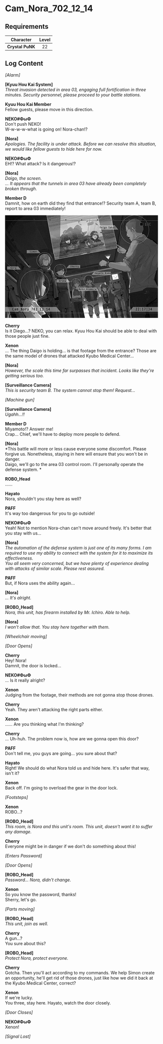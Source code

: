 # Cam_Nora_702_12_14
## Requirements
|   Character    |Level|
|----------------|:---:|
|**Crystal PuNK**| 22  |

## Log Content
*\[Alarm\]*

**[Kyuu Hou Kai System]**<br>
*Threat invasion detected in area 03, engaging full fortification in three minutes.  Security personnel, please proceed to your battle stations.*

**Kyuu Hou Kai Member**<br>
Fellow guests, please move in this direction.

**NEKO#ΦωΦ**<br>
Don't push NEKO!<br>
W\-w\-w\-w\-what is going on! Nora\-chan!?

**[Nora]**<br>
*Apologies. The facility is under attack. Before we can resolve this situation, we would like fellow guests to hide here for now.*

**NEKO#ΦωΦ**<br>
EH!? What attack? Is it dangerous!?

**[Nora]**<br>
*Daigo, the screen.<br>
... It appears that the tunnels in area 03 have already been completely broken through.*

**Member D**<br>
Damnit, how on earth did they find that entrance!? Security team A, team B, report to area 03 immediately!

![cpos2801.png](./attachments/cpos2801.png)

**Cherry**<br>
Is it Diego...? NEKO, you can relax. Kyuu Hou Kai should be able to deal with those people just fine.

**Xenon**<br>
... The thing Daigo is holding... is that footage from the entrance? Those are the same model of drones that attacked Kyubo Medical Center...

**[Nora]**<br>
*However, the scale this time far surpasses that incident. Looks like they're getting serious too.*

**[Surveillance Camera]**<br>
*This is security team B. The system cannot stop them! Request...*

*\[Machine gun\]*

**[Surveillance Camera]**<br>
*Ugahh...!!*

**Member D**<br>
Miyamoto!? Answer me!<br>
Crap... Chief, we'll have to deploy more people to defend.

**[Nora]**<br>
*This battle will more or less cause everyone some discomfort. Please forgive us. Nonetheless, staying in here will ensure that you won't be in danger.<br>
Daigo, we'll go to the area 03 control room. I'll personally operate the defense system. *

**ROBO_Head**<br>
......

**Hayato**<br>
Nora, shouldn't you stay here as well?

**PAFF**<br>
It's way too dangerous for you to go outside!

**NEKO#ΦωΦ**<br>
Yeah! Not to mention Nora\-chan can't move around freely. It's better that you stay with us...

**[Nora]**<br>
*The automation of the defense system is just one of its many forms. I am required to use my ability to connect with the system for it to maximize its effectiveness.<br>
You all seem very concerned, but we have plenty of experience dealing with attacks of similar scale. Please rest assured.*

**PAFF**<br>
But, if Nora uses the ability again...

**[Nora]**<br>
*... It's alright.*

**[ROBO_Head]**<br>
*Nora, this unit, has firearm installed by Mr. Ichiro. Able to help.*

**[Nora]**<br>
*I won't allow that. You stay here together with them.*

*\[Wheelchair moving\]*

*\[Door Opens\]*

**Cherry**<br>
Hey! Nora!<br>
Damnit, the door is locked...

**NEKO#ΦωΦ**<br>
... Is it really alright?

**Xenon**<br>
Judging from the footage, their methods are not gonna stop those drones.

**Cherry**<br>
Yeah. They aren't attacking the right parts either.

**Xenon**<br>
...... Are you thinking what I'm thinking?

**Cherry**<br>
... Uh\-huh. The problem now is, how are we gonna open this door?

**PAFF**<br>
Don't tell me, you guys are going... you sure about that?

**Hayato**<br>
Right! We should do what Nora told us and hide here. It's safer that way, isn't it?

**Xenon**<br>
Back off. I'm going to overload the gear in the door lock.

*\[Footsteps\]*

**Xenon**<br>
ROBO...?

**[ROBO_Head]**<br>
*This room, is Nora and this unit's room. This unit, doesn't want it to suffer any damage.*

**Cherry**<br>
Everyone might be in danger if we don't do something about this!

*\[Enters Password\]*

*\[Door Opens\]*

**[ROBO_Head]**<br>
*Password... Nora, didn't change.*

**Xenon**<br>
So you know the password, thanks!<br>
Sherry, let's go.

*\[Parts moving\]*

**[ROBO_Head]**<br>
*This unit, join as well.*

**Cherry**<br>
A gun...?<br>
You sure about this?

**[ROBO_Head]**<br>
*Protect Nora, protect everyone.*

**Cherry**<br>
Gotcha. Then you'll act according to my commands. We help Simon create an opportunity, he'll get rid of those drones, just like how we did it back at the Kyubo Medical Center, correct?

**Xenon**<br>
If we're lucky.<br>
You three, stay here. Hayato, watch the door closely.

*\[Door Closes\]*

**NEKO#ΦωΦ**<br>
Xenon!

*[Signal Lost]*